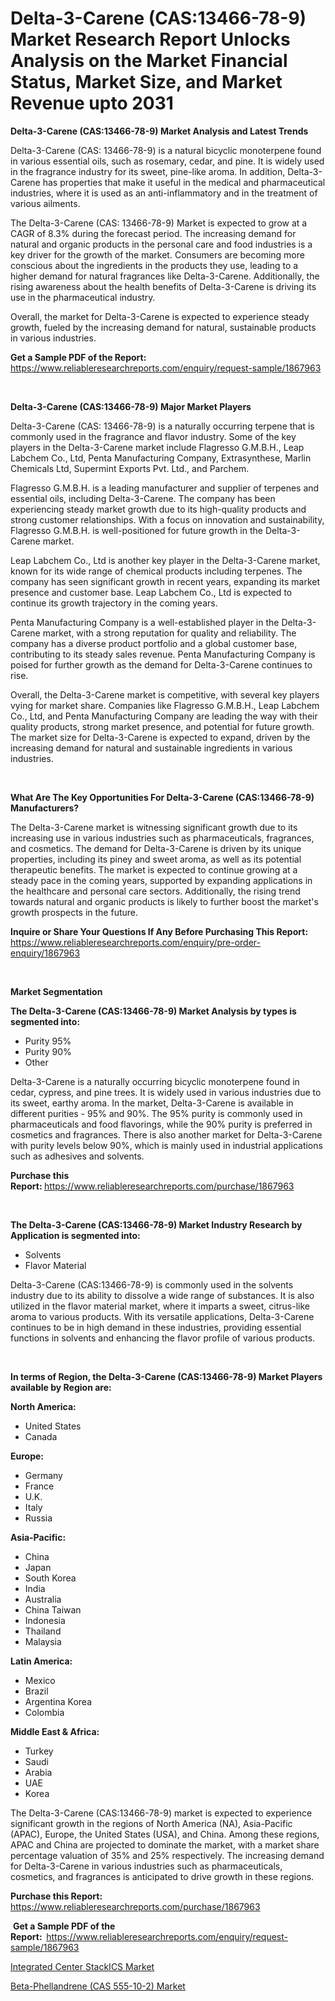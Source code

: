 <p><h1>Delta-3-Carene (CAS:13466-78-9) Market Research Report Unlocks Analysis on the Market Financial Status, Market Size, and Market Revenue upto 2031</h1></p><p><strong>Delta-3-Carene (CAS:13466-78-9) Market Analysis and Latest Trends</strong></p>
<p><p>Delta-3-Carene (CAS: 13466-78-9) is a natural bicyclic monoterpene found in various essential oils, such as rosemary, cedar, and pine. It is widely used in the fragrance industry for its sweet, pine-like aroma. In addition, Delta-3-Carene has properties that make it useful in the medical and pharmaceutical industries, where it is used as an anti-inflammatory and in the treatment of various ailments.</p><p>The Delta-3-Carene (CAS: 13466-78-9) Market is expected to grow at a CAGR of 8.3% during the forecast period. The increasing demand for natural and organic products in the personal care and food industries is a key driver for the growth of the market. Consumers are becoming more conscious about the ingredients in the products they use, leading to a higher demand for natural fragrances like Delta-3-Carene. Additionally, the rising awareness about the health benefits of Delta-3-Carene is driving its use in the pharmaceutical industry.</p><p>Overall, the market for Delta-3-Carene is expected to experience steady growth, fueled by the increasing demand for natural, sustainable products in various industries.</p></p>
<p><strong>Get a Sample PDF of the Report:&nbsp;</strong> <a href="https://www.reliableresearchreports.com/enquiry/request-sample/1867963">https://www.reliableresearchreports.com/enquiry/request-sample/1867963</a></p>
<p>&nbsp;</p>
<p><strong>Delta-3-Carene (CAS:13466-78-9) Major Market Players</strong></p>
<p><p>Delta-3-Carene (CAS: 13466-78-9) is a naturally occurring terpene that is commonly used in the fragrance and flavor industry. Some of the key players in the Delta-3-Carene market include Flagresso G.M.B.H., Leap Labchem Co., Ltd, Penta Manufacturing Company, Extrasynthese, Marlin Chemicals Ltd, Supermint Exports Pvt. Ltd., and Parchem.</p><p>Flagresso G.M.B.H. is a leading manufacturer and supplier of terpenes and essential oils, including Delta-3-Carene. The company has been experiencing steady market growth due to its high-quality products and strong customer relationships. With a focus on innovation and sustainability, Flagresso G.M.B.H. is well-positioned for future growth in the Delta-3-Carene market.</p><p>Leap Labchem Co., Ltd is another key player in the Delta-3-Carene market, known for its wide range of chemical products including terpenes. The company has seen significant growth in recent years, expanding its market presence and customer base. Leap Labchem Co., Ltd is expected to continue its growth trajectory in the coming years.</p><p>Penta Manufacturing Company is a well-established player in the Delta-3-Carene market, with a strong reputation for quality and reliability. The company has a diverse product portfolio and a global customer base, contributing to its steady sales revenue. Penta Manufacturing Company is poised for further growth as the demand for Delta-3-Carene continues to rise.</p><p>Overall, the Delta-3-Carene market is competitive, with several key players vying for market share. Companies like Flagresso G.M.B.H., Leap Labchem Co., Ltd, and Penta Manufacturing Company are leading the way with their quality products, strong market presence, and potential for future growth. The market size for Delta-3-Carene is expected to expand, driven by the increasing demand for natural and sustainable ingredients in various industries.</p></p>
<p>&nbsp;</p>
<p><strong>What Are The Key Opportunities For Delta-3-Carene (CAS:13466-78-9) Manufacturers?</strong></p>
<p><p>The Delta-3-Carene market is witnessing significant growth due to its increasing use in various industries such as pharmaceuticals, fragrances, and cosmetics. The demand for Delta-3-Carene is driven by its unique properties, including its piney and sweet aroma, as well as its potential therapeutic benefits. The market is expected to continue growing at a steady pace in the coming years, supported by expanding applications in the healthcare and personal care sectors. Additionally, the rising trend towards natural and organic products is likely to further boost the market's growth prospects in the future.</p></p>
<p><strong>Inquire or Share Your Questions If Any Before Purchasing This Report:</strong> <a href="https://www.reliableresearchreports.com/enquiry/pre-order-enquiry/1867963">https://www.reliableresearchreports.com/enquiry/pre-order-enquiry/1867963</a></p>
<p>&nbsp;</p>
<p><strong>Market Segmentation</strong></p>
<p><strong>The Delta-3-Carene (CAS:13466-78-9) Market Analysis by types is segmented into:</strong></p>
<p><ul><li>Purity 95%</li><li>Purity 90%</li><li>Other</li></ul></p>
<p><p>Delta-3-Carene is a naturally occurring bicyclic monoterpene found in cedar, cypress, and pine trees. It is widely used in various industries due to its sweet, earthy aroma. In the market, Delta-3-Carene is available in different purities - 95% and 90%. The 95% purity is commonly used in pharmaceuticals and food flavorings, while the 90% purity is preferred in cosmetics and fragrances. There is also another market for Delta-3-Carene with purity levels below 90%, which is mainly used in industrial applications such as adhesives and solvents.</p></p>
<p><strong>Purchase this Report:&nbsp;</strong><a href="https://www.reliableresearchreports.com/purchase/1867963">https://www.reliableresearchreports.com/purchase/1867963</a></p>
<p>&nbsp;</p>
<p><strong>The Delta-3-Carene (CAS:13466-78-9) Market Industry Research by Application is segmented into:</strong></p>
<p><ul><li>Solvents</li><li>Flavor Material</li></ul></p>
<p><p>Delta-3-Carene (CAS:13466-78-9) is commonly used in the solvents industry due to its ability to dissolve a wide range of substances. It is also utilized in the flavor material market, where it imparts a sweet, citrus-like aroma to various products. With its versatile applications, Delta-3-Carene continues to be in high demand in these industries, providing essential functions in solvents and enhancing the flavor profile of various products.</p></p>
<p>&nbsp;</p>
<p><strong>In terms of Region, the Delta-3-Carene (CAS:13466-78-9) Market Players available by Region are:</strong></p>
<p>
    <p> <strong> North America: </strong>
        <ul>
            <li>United States</li>
            <li>Canada</li>
        </ul>
        </p> 
    <p> <strong> Europe: </strong>
        <ul>
            <li>Germany</li>
            <li>France</li>
            <li>U.K.</li>
            <li>Italy</li>
            <li>Russia</li>
        </ul>
        </p> 
    <p> <strong> Asia-Pacific: </strong>
        <ul>
            <li>China</li>
            <li>Japan</li>
            <li>South Korea</li>
            <li>India</li>
            <li>Australia</li>
            <li>China Taiwan</li>
            <li>Indonesia</li>
            <li>Thailand</li>
            <li>Malaysia</li>
        </ul>
        </p> 
    <p> <strong> Latin America: </strong>
        <ul>
            <li>Mexico</li>
            <li>Brazil</li>
            <li>Argentina Korea</li>
            <li>Colombia</li>
        </ul>
        </p> 
    <p> <strong> Middle East & Africa: </strong>
        <ul>
            <li>Turkey</li>
            <li>Saudi</li>
            <li>Arabia</li>
            <li>UAE</li>
            <li>Korea</li>
        </ul>
    </p>
    </p>
<p><p>The Delta-3-Carene (CAS:13466-78-9) market is expected to experience significant growth in the regions of North America (NA), Asia-Pacific (APAC), Europe, the United States (USA), and China. Among these regions, APAC and China are projected to dominate the market, with a market share percentage valuation of 35% and 25% respectively. The increasing demand for Delta-3-Carene in various industries such as pharmaceuticals, cosmetics, and fragrances is anticipated to drive growth in these regions.</p></p>
<p><strong>Purchase this Report: </strong><a href="https://www.reliableresearchreports.com/purchase/1867963">https://www.reliableresearchreports.com/purchase/1867963</a></p>
<p>&nbsp;<strong>Get a Sample PDF of the Report:&nbsp;&nbsp;</strong><a href="https://www.reliableresearchreports.com/enquiry/request-sample/1867963">https://www.reliableresearchreports.com/enquiry/request-sample/1867963</a></p>
<p><strong></strong></p>
<p><p><a href="https://iodized-pantydraco-05c.notion.site/Integrated-Center-StackICS-Market-Research-Report-Unlocks-Analysis-on-the-Market-Financial-Status-M-9608b5d38c8d4ab38b1cb421e6ee6504">Integrated Center StackICS Market</a></p><p><a href="https://github.com/nancykennedykellievqfqt2/Market-Research-Report-List-1/blob/main/beta-phellandrene-cas-555-10-2-market.md">Beta-Phellandrene (CAS 555-10-2) Market</a></p></p>